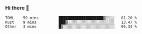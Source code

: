 ### Hi there 👋

<!--
**berkus/berkus** is a ✨ _special_ ✨ repository because its `README.md` (this file) appears on your GitHub profile.

Here are some ideas to get you started:

- 🔭 I’m currently working on ...
- 🌱 I’m currently learning ...
- 👯 I’m looking to collaborate on ...
- 🤔 I’m looking for help with ...
- 💬 Ask me about ...
- 📫 How to reach me: ...
- 😄 Pronouns: ...
- ⚡ Fun fact: ...
-->

<!--START_SECTION:waka-->

```text
TOML    59 mins         ████████████████████▒░░░░   81.20 %
Rust    9 mins          ███▒░░░░░░░░░░░░░░░░░░░░░   13.47 %
Other   3 mins          █▒░░░░░░░░░░░░░░░░░░░░░░░   05.34 %
```

<!--END_SECTION:waka-->
